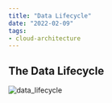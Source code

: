 ```yaml
---
title: "Data Lifecycle"
date: "2022-02-09"
tags:
- cloud-architecture
---
```


## The Data Lifecycle

![data_lifecycle](files/data_lifecycle.svg)
